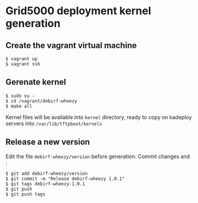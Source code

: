 # Grid5000 deployment kernel generation

## Create the vagrant virtual machine

    $ vagrant up
    $ vagrant ssh

## Gerenate kernel

    $ sudo su -
    $ cd /vagrant/debirf-wheezy
    $ make all

Kernel files will be available into `kernel` directory, ready to copy on kadeploy servers into `/var/lib/tftpboot/kernels`

## Release a new version

Edit the file `debirf-wheezy/version` before generation.
Commit changes and :

    $ git add debirf-wheezy/version
    $ git commit -m "Release debirf-wheezy 1.0.1"
    $ git tags debirf-wheezy-1.0.1
    $ git push
    $ git push tags


